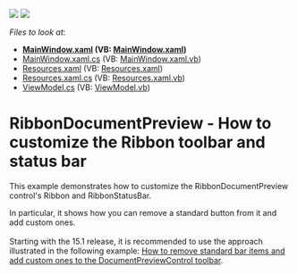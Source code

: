 <!-- default badges list -->
[![](https://img.shields.io/badge/Open_in_DevExpress_Support_Center-FF7200?style=flat-square&logo=DevExpress&logoColor=white)](https://supportcenter.devexpress.com/ticket/details/E4589)
[![](https://img.shields.io/badge/📖_How_to_use_DevExpress_Examples-e9f6fc?style=flat-square)](https://docs.devexpress.com/GeneralInformation/403183)
<!-- default badges end -->
<!-- default file list -->
*Files to look at*:

* **[MainWindow.xaml](./CS/E4589/MainWindow.xaml) (VB: [MainWindow.xaml](./VB/E4589/MainWindow.xaml))**
* [MainWindow.xaml.cs](./CS/E4589/MainWindow.xaml.cs) (VB: [MainWindow.xaml.vb](./VB/E4589/MainWindow.xaml.vb))
* [Resources.xaml](./CS/E4589/Resources.xaml) (VB: [Resources.xaml](./VB/E4589/Resources.xaml))
* [Resources.xaml.cs](./CS/E4589/Resources.xaml.cs) (VB: [Resources.xaml.vb](./VB/E4589/Resources.xaml.vb))
* [ViewModel.cs](./CS/E4589/ViewModel.cs) (VB: [ViewModel.vb](./VB/E4589/ViewModel.vb))
<!-- default file list end -->
# RibbonDocumentPreview -  How to customize the Ribbon toolbar and status bar


<p>This example demonstrates how to customize the RibbonDocumentPreview control's Ribbon and RibbonStatusBar.</p>
<p>In particular, it shows how you can remove a standard button from it and add custom ones.<br><br>Starting with the 15.1 release, it is recommended to use the approach illustrated in the following example: <a href="https://www.devexpress.com/Support/Center/e/T263038.aspx">How to remove standard bar items and add custom ones to the DocumentPreviewControl toolbar</a>.</p>

<br/>


